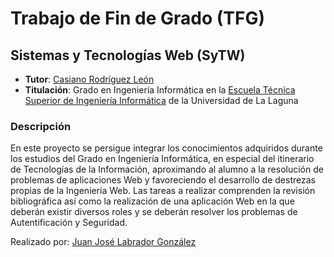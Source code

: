 Trabajo de Fin de Grado (TFG)
=============================

Sistemas y Tecnologías Web (SyTW)
---------------------------------

+ **Tutor**: [Casiano Rodríguez León](https://github.com/crguezl)
+ **Titulación**: Grado en Ingeniería Informática en la [Escuela Técnica Superior de Ingeniería Informática](http://www.ull.es/view/centros/etsii/Inicio/es) de la Universidad de La Laguna

### Descripción
En este proyecto se persigue integrar los conocimientos adquiridos durante los estudios del Grado en Ingeniería Informática,
en especial del itinerario de Tecnologías de la Información, aproximando al alumno a la resolución de problemas de aplicaciones Web
y favoreciendo el desarrollo de destrezas propias de la Ingeniería Web. Las tareas a realizar comprenden la revisión bibliográfica
así como la realización de una aplicación Web en la que deberán existir diversos roles y se deberán resolver los problemas de 
Autentificación y Seguridad.

>
   Realizado por: [Juan José Labrador González](mailto:jjlabradorglez@gmail.com)